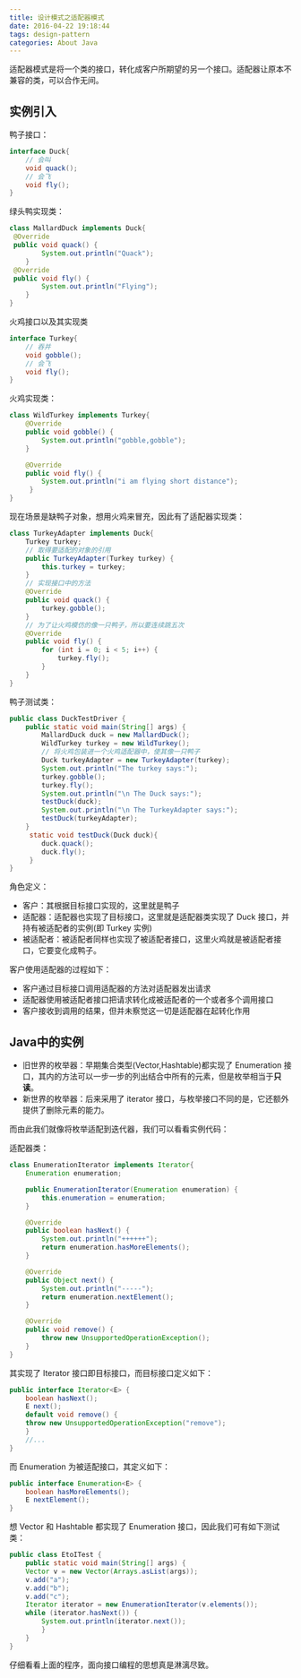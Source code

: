 ```yaml
---
title: 设计模式之适配器模式
date: 2016-04-22 19:18:44
tags: design-pattern
categories: About Java
---
```



适配器模式是将一个类的接口，转化成客户所期望的另一个接口。适配器让原本不兼容的类，可以合作无间。

## 实例引入

鸭子接口：
``` java
interface Duck{
    // 会叫
    void quack();
    // 会飞
    void fly();
}
```

绿头鸭实现类：
``` java
class MallardDuck implements Duck{
 @Override
 public void quack() {
        System.out.println("Quack");
    }
 @Override
 public void fly() {
        System.out.println("Flying");
    }
}
```

火鸡接口以及其实现类
``` java
interface Turkey{
    // 吞并
    void gobble();
    // 会飞
    void fly();
}
```

火鸡实现类：
``` java
class WildTurkey implements Turkey{
    @Override
    public void gobble() {
        System.out.println("gobble,gobble");
    }

    @Override
    public void fly() {
        System.out.println("i am flying short distance");
     }
}
```

现在场景是缺鸭子对象，想用火鸡来冒充，因此有了适配器实现类：
``` java
class TurkeyAdapter implements Duck{
    Turkey turkey;
    // 取得要适配的对象的引用
    public TurkeyAdapter(Turkey turkey) {
        this.turkey = turkey;
    }
    // 实现接口中的方法
    @Override
    public void quack() {
        turkey.gobble();
    }
    // 为了让火鸡模仿的像一只鸭子，所以要连续跳五次
    @Override
    public void fly() {
        for (int i = 0; i < 5; i++) {
            turkey.fly();
       	}
    }
}
```

鸭子测试类：
``` java
public class DuckTestDriver {
    public static void main(String[] args) {
        MallardDuck duck = new MallardDuck();
        WildTurkey turkey = new WildTurkey();
        // 将火鸡包装进一个火鸡适配器中，使其像一只鸭子
        Duck turkeyAdapter = new TurkeyAdapter(turkey);
        System.out.println("The turkey says:");
        turkey.gobble();
        turkey.fly();
        System.out.println("\n The Duck says:");
        testDuck(duck);
        System.out.println("\n The TurkeyAdapter says:");
        testDuck(turkeyAdapter);
    }
     static void testDuck(Duck duck){
        duck.quack();
        duck.fly();
     }
}
```

角色定义：

* 客户：其根据目标接口实现的，这里就是鸭子
* 适配器：适配器也实现了目标接口，这里就是适配器类实现了 Duck 接口，并持有被适配者的实例(即 Turkey 实例)
* 被适配者：被适配者同样也实现了被适配者接口，这里火鸡就是被适配者接口，它要变化成鸭子。

客户使用适配器的过程如下：

* 客户通过目标接口调用适配器的方法对适配器发出请求
* 适配器使用被适配者接口把请求转化成被适配者的一个或者多个调用接口
* 客户接收到调用的结果，但并未察觉这一切是适配器在起转化作用


## Java中的实例

* 旧世界的枚举器：早期集合类型(Vector,Hashtable)都实现了 Enumeration 接口，其内的方法可以一步一步的列出结合中所有的元素，但是枚举相当于**只读**。
* 新世界的枚举器：后来采用了 iterator 接口，与枚举接口不同的是，它还额外提供了删除元素的能力。

而由此我们就像将枚举适配到迭代器，我们可以看看实例代码：

适配器类：
``` java
class EnumerationIterator implements Iterator{
    Enumeration enumeration;

    public EnumerationIterator(Enumeration enumeration) {
        this.enumeration = enumeration;
    }

    @Override
    public boolean hasNext() {
        System.out.println("++++++");
        return enumeration.hasMoreElements();
    }

    @Override
    public Object next() {
        System.out.println("-----");
        return enumeration.nextElement();
    }

    @Override
    public void remove() {
        throw new UnsupportedOperationException();
    }
}
```

其实现了 Iterator 接口即目标接口，而目标接口定义如下：
``` java
public interface Iterator<E> {
	boolean hasNext();
	E next();
	default void remove() {
    throw new UnsupportedOperationException("remove");
    }
	//...
}
```

而 Enumeration 为被适配接口，其定义如下：
``` java
public interface Enumeration<E> {
	boolean hasMoreElements();
	E nextElement();
}
```

想 Vector 和 Hashtable 都实现了 Enumeration 接口，因此我们可有如下测试类：
``` java
public class EtoITest {
    public static void main(String[] args) {
    Vector v = new Vector(Arrays.asList(args));
    v.add("a");
    v.add("b");
    v.add("c");
    Iterator iterator = new EnumerationIterator(v.elements());
    while (iterator.hasNext()) {
        System.out.println(iterator.next());
        }
    }
}
```

仔细看看上面的程序，面向接口编程的思想真是淋漓尽致。



